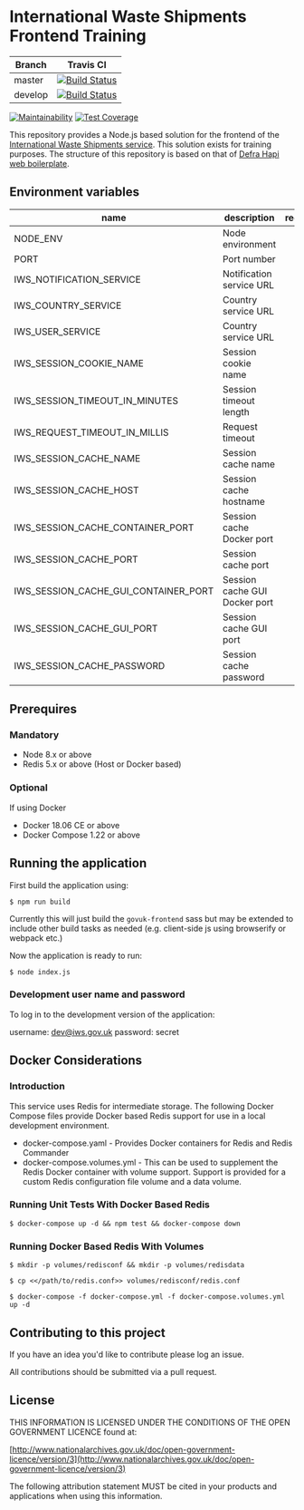 # International Waste Shipments Frontend Training

| Branch  | Travis CI |
| ------------- | ------------- |
| master  | [![Build Status](https://travis-ci.com/DEFRA/international-waste-shipments-frontend-training.svg?branch=master)](https://travis-ci.com/DEFRA/international-waste-shipments-frontend-training)   |
| develop | [![Build Status](https://travis-ci.com/DEFRA/international-waste-shipments-frontend-training.svg?branch=develop)](https://travis-ci.com/DEFRA/international-waste-shipments-frontend-training)  |

[![Maintainability](https://api.codeclimate.com/v1/badges/97e9e84c5bcc0f5900ac/maintainability)](https://codeclimate.com/github/DEFRA/international-waste-shipments-frontend-training/maintainability)
[![Test Coverage](https://api.codeclimate.com/v1/badges/97e9e84c5bcc0f5900ac/test_coverage)](https://codeclimate.com/github/DEFRA/international-waste-shipments-frontend-training/test_coverage)

This repository provides a Node.js based solution for the frontend of the [International Waste Shipments service](https://github.com/DEFRA/prsd-iws).
This solution exists for training purposes. The structure of this repository is based on that of [Defra Hapi web boilerplate](https://github.com/DEFRA/hapi-web-boilerplate).

## Environment variables

| name                                  | description                   | required |          default             |            valid            |
|---------------------------------------|-------------------------------|:--------:|-----------------------------:|----------------------------:|
| NODE_ENV                              | Node environment              |    no    |                              | development,test,production |
| PORT                                  | Port number                   |    no    | 3000                         |                             |
| IWS_NOTIFICATION_SERVICE              | Notification service URL      |    yes   |                              |                             |
| IWS_COUNTRY_SERVICE                   | Country service URL           |    yes   |                              |                             |
| IWS_USER_SERVICE                      | Country service URL           |    yes   |                              |                             |
| IWS_SESSION_COOKIE_NAME               | Session cookie name           |    no    | iwsSessionCookie             |                             |
| IWS_SESSION_TIMEOUT_IN_MINUTES        | Session timeout length        |    no    | 15                           |                             |
| IWS_REQUEST_TIMEOUT_IN_MILLIS         | Request timeout               |    no    | 5000                         |                             |
| IWS_SESSION_CACHE_NAME                | Session cache name            |    no    | redis-cache                  |                             |
| IWS_SESSION_CACHE_HOST                | Session cache hostname        |    no    | localhost                    |                             |
| IWS_SESSION_CACHE_CONTAINER_PORT      | Session cache Docker port     |    no    | 6379                         |                             |
| IWS_SESSION_CACHE_PORT                | Session cache port            |    no    | 6379                         |                             |
| IWS_SESSION_CACHE_GUI_CONTAINER_PORT  | Session cache GUI Docker port |    no    | 8081                         |                             |
| IWS_SESSION_CACHE_GUI_PORT            | Session cache GUI port        |    no    | 8081                         |                             |
| IWS_SESSION_CACHE_PASSWORD            | Session cache password        |    yes   |                              |                             |

## Prerequires

### Mandatory

* Node 8.x or above
* Redis 5.x or above (Host or Docker based)

### Optional

If using Docker

* Docker 18.06 CE or above
* Docker Compose 1.22 or above

## Running the application

First build the application using:

`$ npm run build`

Currently this will just build the `govuk-frontend` sass but may be extended to include other build tasks as needed (e.g. client-side js using browserify or webpack etc.)

Now the application is ready to run:

`$ node index.js`

### Development user name and password

To log in to the development version of the application:

username: dev@iws.gov.uk
password: secret

## Docker Considerations

### Introduction

This service uses Redis for intermediate storage. The following Docker Compose files provide Docker based Redis support for use in a local development
environment.

* docker-compose.yaml - Provides Docker containers for Redis and Redis Commander
* docker-compose.volumes.yml - This can be used to supplement the Redis Docker container with volume support. Support is provided for a
  custom Redis configuration file volume and a data volume.

### Running Unit Tests With Docker Based Redis

`$ docker-compose up -d && npm test && docker-compose down`

### Running Docker Based Redis With Volumes

`$ mkdir -p volumes/redisconf && mkdir -p volumes/redisdata`

`$ cp <</path/to/redis.conf>> volumes/redisconf/redis.conf`

`$ docker-compose -f docker-compose.yml -f docker-compose.volumes.yml up -d`

## Contributing to this project

If you have an idea you'd like to contribute please log an issue.

All contributions should be submitted via a pull request.

## License

THIS INFORMATION IS LICENSED UNDER THE CONDITIONS OF THE OPEN GOVERNMENT LICENCE found at:

[http://www.nationalarchives.gov.uk/doc/open-government-licence/version/3](http://www.nationalarchives.gov.uk/doc/open-government-licence/version/3)

The following attribution statement MUST be cited in your products and applications when using this information.
